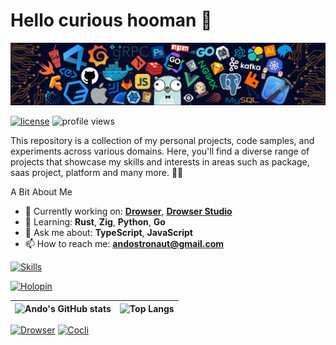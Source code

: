 # Hello curious hooman 🍔

![Header](./src/header_.png)

[![license](https://img.shields.io/github/license/andostronaut/andostronaut?style=for-the-badge&color=success)](LICENSE)
![profile views](https://komarev.com/ghpvc/?username=andostronaut&style=for-the-badge)

This repository is a collection of my personal projects, code samples, and experiments across various domains. Here, you'll find a diverse range of projects that showcase my skills and interests in areas such as package, saas project, platform and many more. 🚀🌱

A Bit About Me

- 🔭 Currently working on: **[Drowser](https://github.com/andostronaut/drowser)**, **[Drowser Studio](https://github.com/kinotio/drowser-studio)**
- 🌱 Learning: **Rust**, **Zig**, **Python**, **Go**
- 💬 Ask me about: **TypeScript**, **JavaScript**
- 📫 How to reach me: **<andostronaut@gmail.com>**

[![Skills](https://skillicons.dev/icons?i=js,ts,go,nodejs,vue,react,linux,express,graphql,nestjs,docker,bash,kubernetes,adonis,angular,apollo,gcp,aws,firebase,git,githubactions,gitlab,nginx,netlify,heroku,prisma,pug,py,reactivex,redux,rollupjs,mysql,sequelize,solidity,solidjs,vercel,vite,webpack,mongodb,wasm,redis,styledcomponents,tailwind,jest,deno)](https://skillicons.dev)

[![Holopin](https://holopin.me/iamando)](https://holopin.io/@iamando)

| ![Ando's GitHub stats](https://github-readme-stats.vercel.app/api?username=andostronaut&show_icons=true&include_all_commits=true&theme=buefy&hide_border=true) | ![Top Langs](https://github-readme-stats.vercel.app/api/top-langs/?username=andostronaut&layout=compact&theme=buefy&hide_border=true) |
| -------------------------------------------------------------------------------------------------------------------------------------------------------------- | ------------------------------------------------------------------------------------------------------------------------------------- |

[![Drowser](https://github-readme-stats.vercel.app/api/pin/?username=andostronaut&repo=drowser)](https://github.com/andostronaut/drowser)
[![Cocli](https://github-readme-stats.vercel.app/api/pin/?username=andostronaut&repo=cocli)](https://github.com/andostronaut/cocli)
